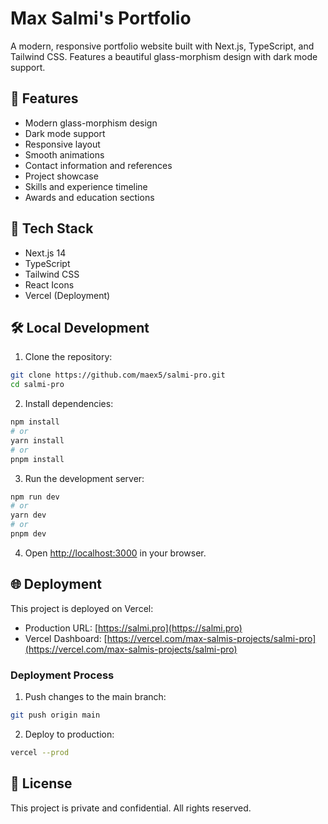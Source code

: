 # Max Salmi's Portfolio

A modern, responsive portfolio website built with Next.js, TypeScript, and Tailwind CSS. Features a beautiful glass-morphism design with dark mode support.

## 🌟 Features

- Modern glass-morphism design
- Dark mode support
- Responsive layout
- Smooth animations
- Contact information and references
- Project showcase
- Skills and experience timeline
- Awards and education sections

## 🚀 Tech Stack

- Next.js 14
- TypeScript
- Tailwind CSS
- React Icons
- Vercel (Deployment)

## 🛠️ Local Development

1. Clone the repository:
```bash
git clone https://github.com/maex5/salmi-pro.git
cd salmi-pro
```

2. Install dependencies:
```bash
npm install
# or
yarn install
# or
pnpm install
```

3. Run the development server:
```bash
npm run dev
# or
yarn dev
# or
pnpm dev
```

4. Open [http://localhost:3000](http://localhost:3000) in your browser.

## 🌐 Deployment

This project is deployed on Vercel:

- Production URL: [https://salmi.pro](https://salmi.pro)
- Vercel Dashboard: [https://vercel.com/max-salmis-projects/salmi-pro](https://vercel.com/max-salmis-projects/salmi-pro)

### Deployment Process

1. Push changes to the main branch:
```bash
git push origin main
```

2. Deploy to production:
```bash
vercel --prod
```

## 📝 License

This project is private and confidential. All rights reserved. 